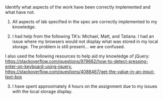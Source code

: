 Identify what aspects of the work have been correctly implemented and what have not.

1) All aspects of lab specified in the spec are correctly implemented to my knowledge.

2) I had help from the following TA's: Michael, Matt, and Tatiana. I had an issue where my browsers would not display what was stored in my local storage. The problem is still present... we are confused.

I also used the following resources to help aid my knowledge of jQuery: https://stackoverflow.com/questions/979662/how-to-detect-pressing-enter-on-keyboard-using-jquery, https://stackoverflow.com/questions/4088467/get-the-value-in-an-input-text-box

3) I have spent approximately 4 hours on the assignment due to my issues with the local storage display.

